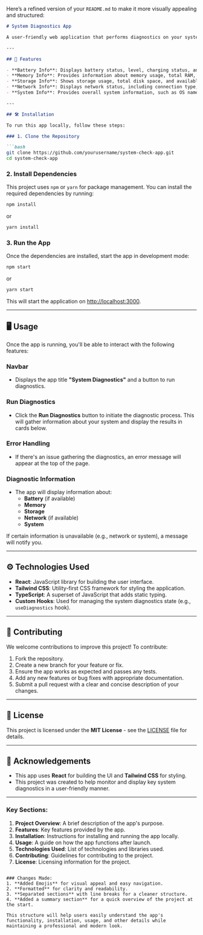Here’s a refined version of your `README.md` to make it more visually appealing and structured:

```markdown
# System Diagnostics App

A user-friendly web application that performs diagnostics on your system and provides detailed insights into various components, such as battery, memory, storage, network, and system information.

---

## 🚀 Features

- **Battery Info**: Displays battery status, level, charging status, and related data.
- **Memory Info**: Provides information about memory usage, total RAM, and available memory.
- **Storage Info**: Shows storage usage, total disk space, and available space.
- **Network Info**: Displays network status, including connection type, downlink speed, and Round Trip Time (RTT).
- **System Info**: Provides overall system information, such as OS name, architecture, and platform.

---

## 🛠️ Installation

To run this app locally, follow these steps:

### 1. Clone the Repository

```bash
git clone https://github.com/yourusername/system-check-app.git
cd system-check-app
```

### 2. Install Dependencies

This project uses `npm` or `yarn` for package management. You can install the required dependencies by running:

```bash
npm install
```
or
```bash
yarn install
```

### 3. Run the App

Once the dependencies are installed, start the app in development mode:

```bash
npm start
```
or
```bash
yarn start
```

This will start the application on [http://localhost:3000](http://localhost:3000).

---

## 🖥️ Usage

Once the app is running, you'll be able to interact with the following features:

### Navbar

- Displays the app title **"System Diagnostics"** and a button to run diagnostics.

### Run Diagnostics

- Click the **Run Diagnostics** button to initiate the diagnostic process. This will gather information about your system and display the results in cards below.

### Error Handling

- If there's an issue gathering the diagnostics, an error message will appear at the top of the page.

### Diagnostic Information

- The app will display information about:
  - **Battery** (if available)
  - **Memory**
  - **Storage**
  - **Network** (if available)
  - **System**

If certain information is unavailable (e.g., network or system), a message will notify you.

---

## ⚙️ Technologies Used

- **React**: JavaScript library for building the user interface.
- **Tailwind CSS**: Utility-first CSS framework for styling the application.
- **TypeScript**: A superset of JavaScript that adds static typing.
- **Custom Hooks**: Used for managing the system diagnostics state (e.g., `useDiagnostics` hook).

---

## 🤝 Contributing

We welcome contributions to improve this project! To contribute:

1. Fork the repository.
2. Create a new branch for your feature or fix.
3. Ensure the app works as expected and passes any tests.
4. Add any new features or bug fixes with appropriate documentation.
5. Submit a pull request with a clear and concise description of your changes.

---

## 📜 License

This project is licensed under the **MIT License** - see the [LICENSE](LICENSE) file for details.

---

## 🙏 Acknowledgements

- This app uses **React** for building the UI and **Tailwind CSS** for styling.
- This project was created to help monitor and display key system diagnostics in a user-friendly manner.

---

### Key Sections:

1. **Project Overview**: A brief description of the app's purpose.
2. **Features**: Key features provided by the app.
3. **Installation**: Instructions for installing and running the app locally.
4. **Usage**: A guide on how the app functions after launch.
5. **Technologies Used**: List of technologies and libraries used.
6. **Contributing**: Guidelines for contributing to the project.
7. **License**: Licensing information for the project.
```

### Changes Made:
1. **Added Emojis** for visual appeal and easy navigation.
2. **Formatted** for clarity and readability.
3. **Separated sections** with line breaks for a cleaner structure.
4. **Added a summary section** for a quick overview of the project at the start.

This structure will help users easily understand the app's functionality, installation, usage, and other details while maintaining a professional and modern look.